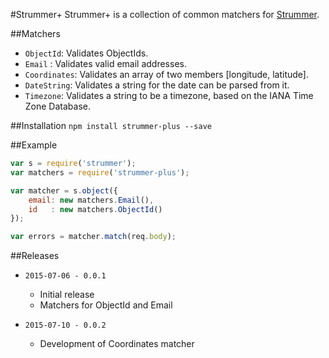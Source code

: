 #Strummer+
Strummer+ is a collection of common matchers for [Strummer](https://github.com/TabDigital/strummer).

##Matchers
- `ObjectId`: Validates ObjectIds.
- `Email`   : Validates valid email addresses.
- `Coordinates`: Validates an array of two members [longitude, latitude].
- `DateString`: Validates a string for the date can be parsed from it.
- `Timezone`: Validates a string to be a timezone, based on the IANA Time Zone Database.

##Installation
`npm install strummer-plus --save`


##Example
```javascript
var s = require('strummer');
var matchers = require('strummer-plus');

var matcher = s.object({
    email: new matchers.Email(),
    id   : new matchers.ObjectId()
});

var errors = matcher.match(req.body);

```


##Releases
- `2015-07-06 - 0.0.1`
    - Initial release
    - Matchers for ObjectId and Email

- `2015-07-10 - 0.0.2`
    - Development of Coordinates matcher
